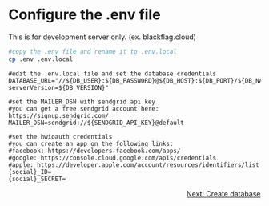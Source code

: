 # Configure the .env file

This is for development server only. (ex. blackflag.cloud)
```bash
#copy the .env file and rename it to .env.local
cp .env .env.local
```

```dotenv
#edit the .env.local file and set the database credentials
DATABASE_URL="//${DB_USER}:${DB_PASSWORD}@${DB_HOST}:${DB_PORT}/${DB_NAME}?serverVersion=${DB_VERSION}"

#set the MAILER_DSN with sendgrid api key
#you can get a free sendgrid account here: https://signup.sendgrid.com/
MAILER_DSN=sendgrid://${SENDGRID_API_KEY}@default

#set the hwioauth credentials
#you can create an app on the following links:
#facebook: https://developers.facebook.com/apps/
#google: https://console.cloud.google.com/apis/credentials
#apple: https://developer.apple.com/account/resources/identifiers/list
{social}_ID=
{social}_SECRET=
```

<div align="right">
<a href="https://github.com/agaktr/workflows/blob/master/steps/step13.md" align="right">Next: Create database</a>
</div>  
